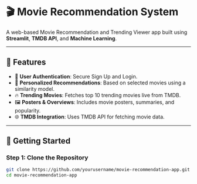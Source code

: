 # 🎬 Movie Recommendation System

A web-based Movie Recommendation and Trending Viewer app built using **Streamlit**, **TMDB API**, and **Machine Learning**.

---

## 🌟 Features

- 🔐 **User Authentication**: Secure Sign Up and Login.
- 🎯 **Personalized Recommendations**: Based on selected movies using a similarity model.
- 🔥 **Trending Movies**: Fetches top 10 trending movies live from TMDB.
- 🖼️ **Posters & Overviews**: Includes movie posters, summaries, and popularity.
- 🌐 **TMDB Integration**: Uses TMDB API for fetching movie data.

---

## 🚀 Getting Started

### Step 1: Clone the Repository

```bash
git clone https://github.com/yourusername/movie-recommendation-app.git
cd movie-recommendation-app
